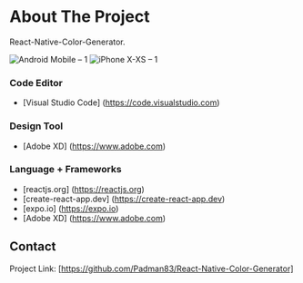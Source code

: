 # About The Project 
React-Native-Color-Generator.

![Android Mobile – 1](https://user-images.githubusercontent.com/45048950/64066540-b0aa2700-cc4d-11e9-81fc-8df9911b6024.png) 
![iPhone X-XS – 1](https://user-images.githubusercontent.com/45048950/64066547-bbfd5280-cc4d-11e9-9154-3eec0ba2b371.png)

### Code Editor
* [Visual Studio Code] (https://code.visualstudio.com)

### Design Tool
* [Adobe XD] (https://www.adobe.com)

### Language + Frameworks
* [reactjs.org] (https://reactjs.org)
* [create-react-app.dev] (https://create-react-app.dev)
* [expo.io] (https://expo.io)
* [Adobe XD] (https://www.adobe.com)

## Contact

Project Link: [https://github.com/Padman83/React-Native-Color-Generator]
